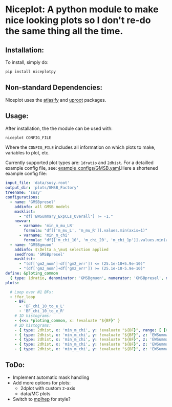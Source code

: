 # Niceplot: A python module to make nice looking plots so I don't re-do the same thing all the time.

## Installation:

To install, simply do:

```python
pip install niceplotpy
```

## Non-standard Dependencies: 

Niceplot uses the [atlasify](https://atlasify.readthedocs.io) and [uproot](https://uproot.readthedocs.io) packages.

## Usage: 

After installation, the the module can be used with:

```python
niceplot CONFIG_FILE
```
Where the `CONFIG_FILE` includes all information on which plots to make, variables to plot, etc. 

Currently supported plot types are: `1dratio` and `2dhist`. For a detailled example config file, see: [example_configs/GMSB.yaml](https://gitlab.cern.ch/jwuerzin/nice-plot/-/blob/master/example_configs/GMSB.yaml).Here a shortened example config file:

```yaml
input_file: 'data/susy.root'
output_dir: 'plots/GMSB_Factory'
treename: 'susy'
configurations:
  - name: 'GMSBpresel'
    addinfo: all GMSB models
    masklist:
      - "df['EWSummary_ExpCLs_Overall'] != -1."
    newvar: 
      - varname: 'min_m_mu_LR'
        formula: "df[['m_mu_L', 'm_mu_R']].values.min(axis=1)"
      - varname: 'min_m_chi'
        formula: "df[['m_chi_10', 'm_chi_20', 'm_chi_1p']].values.min(axis=1)"
  - name: 'GMSBgmuon'
    addinfo: $\Delta a_\mu$ selection applied
    seedfrom: 'GMSBpresel'
    masklist:
      - "(df['gm2_nom']-df['gm2_err']) <= (25.1e-10+5.9e-10)"
      - "(df['gm2_nom']+df['gm2_err']) >= (25.1e-10-5.9e-10)"
define: &ploting_common
  { type: 1dratio, denominator: 'GMSBgmuon', numerator: 'GMSBpresel', nbins: 30, ylab: no. of models, logy: True, subdir: 1dratio}
plots:

  # Loop over N1 BFs:
  - !for_loop
    - BF:
      - 'BF_chi_10_to_e_L'
      - 'BF_chi_10_to_e_R'
    # 1D histograms:
    - {<<: *ploting_common, x: !evaluate "${BF}" }
    # 2D histograms:
    - { type: 2dhist, x: 'min_m_chi', y: !evaluate "${BF}", range: [ [0, 2000], [0, 1.]], nbins: 20, addnumbers: True }
    - { type: 2dhist, x: 'min_m_chi', y: !evaluate "${BF}", z: 'EWSummary_ExpCLs_Overall', zopt: 'excl_frac', range: [ [0, 2000], [0, 1.]], nbins: 20, addnumbers: True, subdir: 'EWSummary_ExpCLs_Overall' }
    - { type: 2dhist, x: 'min_m_chi', y: !evaluate "${BF}", z: 'EWSummary_ExpCLs_Overall', zopt: 'excl_frac', range: [ [0, 2000], [0, 1.]], nbins: 20, addnumbers: True, subdir: 'EWSummary_ObsCLs_Overall' }
    - { type: 2dhist, x: 'min_m_chi', y: !evaluate "${BF}", z: 'EWSummary_ExpCLs_Overall', zopt: 'excl_max', range: [ [0, 2000], [0, 1.]], nbins: 20, addnumbers: True, subdir: 'EWSummary_ExpCLs_Overall' }
    - { type: 2dhist, x: 'min_m_chi', y: !evaluate "${BF}", z: 'EWSummary_ExpCLs_Overall', zopt: 'excl_max', range: [ [0, 2000], [0, 1.]], nbins: 20, addnumbers: True, subdir: 'EWSummary_ObsCLs_Overall' }
```

## ToDo:

- Implement automatic mask handling
- Add more options for plots:
  - 2dplot with custom z-axis
  - data/MC plots
- Switch to [mplhep](https://mplhep.readthedocs.io/en/latest/) for style?